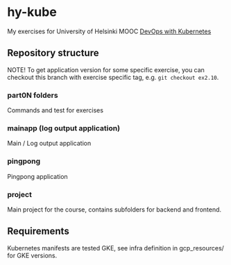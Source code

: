 # hy-kube

My exercises for University of Helsinki MOOC [DevOps with Kubernetes](https://devopswithkubernetes.com)

## Repository structure

NOTE! To get application version for some specific exercise, you can checkout this branch
with exercise specific tag, e.g. `git checkout ex2.10`.

### part0N folders

Commands and test for exercises

### mainapp (log output application)

Main / Log output application

### pingpong

Pingpong application

### project

Main project for the course, contains subfolders for backend and frontend.

## Requirements

Kubernetes manifests are tested GKE, see infra definition in gcp_resources/ for GKE versions.
